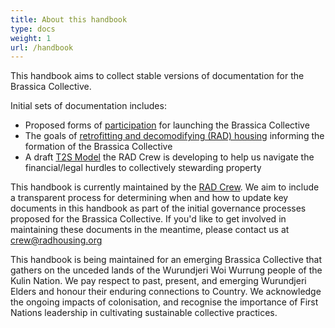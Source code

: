 ```yaml
---
title: About this handbook
type: docs
weight: 1
url: /handbook
---
```


This handbook aims to collect stable versions of documentation for the Brassica Collective.  

Initial sets of documentation includes:
  * Proposed forms of [participation](/handbook/participation/) for launching the Brassica Collective 
  * The goals of [retrofitting and decomodifying (RAD) housing](/handbook/rad-housing/) informing the formation of the Brassica Collective 
  * A draft [T2S Model](/handbook/t2s-model/) the RAD Crew is developing to help us navigate the financial/legal hurdles to collectively stewarding property

This handbook is currently maintained by the [RAD Crew](/handbook/participation/crew/). We aim to include a transparent process for determining when and how to update key documents in this handbook as part of the initial governance processes proposed for the Brassica Collective. If you'd like to get involved in maintaining these documents in the meantime, please contact us at crew@radhousing.org 

This handbook is being maintained for an emerging Brassica Collective that gathers on the unceded lands of the Wurundjeri Woi Wurrung people of the Kulin Nation. We pay respect to past, present, and emerging Wurundjeri Elders and honour their enduring connections to Country. We acknowledge the ongoing impacts of colonisation, and recognise the importance of First Nations leadership in cultivating sustainable collective practices.


